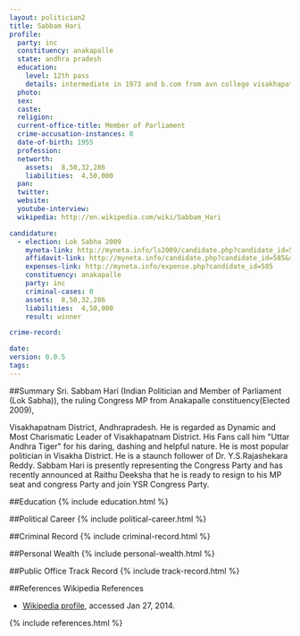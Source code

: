 ```yaml
---
layout: politician2
title: Sabbam Hari
profile: 
  party: inc
  constituency: anakapalle
  state: andhra pradesh
  education: 
    level: 12th pass
    details: intermediate in 1973 and b.com from avn college visakhapatnam (final year incomplete)
  photo: 
  sex: 
  caste: 
  religion: 
  current-office-title: Member of Parliament
  crime-accusation-instances: 0
  date-of-birth: 1955
  profession: 
  networth: 
    assets:  8,50,32,286
    liabilities:  4,50,000
  pan: 
  twitter: 
  website: 
  youtube-interview: 
  wikipedia: http://en.wikipedia.com/wiki/Sabbam_Hari

candidature: 
  - election: Lok Sabha 2009
    myneta-link: http://myneta.info/ls2009/candidate.php?candidate_id=585
    affidavit-link: http://myneta.info/candidate.php?candidate_id=585&scan=original
    expenses-link: http://myneta.info/expense.php?candidate_id=585
    constituency: anakapalle 
    party: inc
    criminal-cases: 0
    assets:  8,50,32,286
    liabilities:  4,50,000
    result: winner 

crime-record: 

date: 
version: 0.0.5
tags: 
---
```

##Summary
Sri. Sabbam Hari (Indian Politician and Member of Parliament (Lok Sabha)), the ruling Congress MP from Anakapalle constituency(Elected 2009),

Visakhapatnam District, Andhrapradesh. He is regarded as Dynamic and Most Charismatic Leader of Visakhapatnam District. His Fans call him "Uttar Andhra Tiger" for his daring, dashing and helpful nature. He is most popular politician in Visakha District. He is a staunch follower of Dr. Y.S.Rajashekara Reddy. Sabbam Hari is presently representing the Congress Party and has recently announced at Raithu Deeksha that he is ready to resign to his MP seat and congress Party and join YSR Congress Party.


##Education
{% include education.html %}


##Political Career
{% include political-career.html %}


##Criminal Record
{% include criminal-record.html %}


##Personal Wealth
{% include personal-wealth.html %}


##Public Office Track Record
{% include track-record.html %}


##References
Wikipedia References
- [Wikipedia profile]({{page.profile.wikipedia}}), accessed Jan 27, 2014.



{% include references.html %}